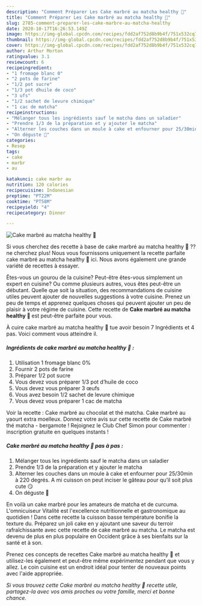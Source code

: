 ```yaml
---
description: "Comment Préparer Les Cake marbré au matcha healthy 💚"
title: "Comment Préparer Les Cake marbré au matcha healthy 💚"
slug: 2785-comment-preparer-les-cake-marbre-au-matcha-healthy
date: 2020-10-17T16:26:53.149Z
image: https://img-global.cpcdn.com/recipes/fdd2af752d8b9b4f/751x532cq70/cake-marbre-au-matcha-healthy-💚-photo-principale-de-la-recette.jpg
thumbnail: https://img-global.cpcdn.com/recipes/fdd2af752d8b9b4f/751x532cq70/cake-marbre-au-matcha-healthy-💚-photo-principale-de-la-recette.jpg
cover: https://img-global.cpcdn.com/recipes/fdd2af752d8b9b4f/751x532cq70/cake-marbre-au-matcha-healthy-💚-photo-principale-de-la-recette.jpg
author: Arthur Morton
ratingvalue: 3.1
reviewcount: 6
recipeingredient:
- "1 fromage blanc 0"
- "2 pots de farine"
- "1/2 pot sucre"
- "1/3 pot dhuile de coco"
- "3 ufs"
- "1/2 sachet de levure chimique"
- "1 cac de matcha"
recipeinstructions:
- "Mélanger tous les ingrédients sauf le matcha dans un saladier"
- "Prendre 1/3 de la préparation et y ajouter le matcha"
- "Alterner les couches dans un moule à cake et enfourner pour 25/30min à 220 degrés. A mi cuisson on peut inciser le gâteau pour qu’il soit plus cute 😏"
- "On déguste 🥰"
categories:
- Resep
tags:
- cake
- marbr
- au

katakunci: cake marbr au 
nutrition: 120 calories
recipecuisine: Indonesian
preptime: "PT22M"
cooktime: "PT58M"
recipeyield: "4"
recipecategory: Dinner

---
```



![Cake marbré au matcha healthy 💚](https://img-global.cpcdn.com/recipes/fdd2af752d8b9b4f/751x532cq70/cake-marbre-au-matcha-healthy-💚-photo-principale-de-la-recette.jpg)

Si vous cherchez des recette à base de cake marbré au matcha healthy 💚 ?? ne cherchez plus! Nous vous fournissons uniquement la recette parfaite cake marbré au matcha healthy 💚 ici. Nous avons également une grande variété de recettes à essayer.

Êtes-vous un gourou de la cuisine? Peut-être êtes-vous simplement un expert en cuisine? Ou comme plusieurs autres, vous êtes peut-être un débutant. Quelle que soit la situation, des recommandations de cuisine utiles peuvent ajouter de nouvelles suggestions à votre cuisine. Prenez un peu de temps et apprenez quelques choses qui peuvent ajouter un peu de plaisir à votre régime de cuisine. Cette recette de <strong> Cake marbré au matcha healthy 💚 </strong> est peut-être parfaite pour vous.

<!--inarticleads1-->

À cuire cake marbré au matcha healthy 💚 tue avoir besoin 7 Ingrédients et 4 pas. Voici comment vous atteindre il.

##### Ingrédients de cake marbré au matcha healthy 💚 :

1. Utilisation 1 fromage blanc 0%
1. Fournir 2 pots de farine
1. Préparer 1/2 pot sucre
1. Vous devez vous préparer 1/3 pot d’huile de coco
1. Vous devez vous préparer 3 œufs
1. Vous avez besoin 1/2 sachet de levure chimique
1. Vous devez vous préparer 1 cac de matcha


Voir la recette : Cake marbré au chocolat et thé matcha. Cake marbré au yaourt extra moelleux. Donnez votre avis sur cette recette de Cake marbré thé matcha - bergamote ! Rejoignez le Club Chef Simon pour commenter : inscription gratuite en quelques instants ! 

<!--inarticleads2-->

##### Cake marbré au matcha healthy 💚 pas à pas :

1. Mélanger tous les ingrédients sauf le matcha dans un saladier
1. Prendre 1/3 de la préparation et y ajouter le matcha
1. Alterner les couches dans un moule à cake et enfourner pour 25/30min à 220 degrés. A mi cuisson on peut inciser le gâteau pour qu’il soit plus cute 😏
1. On déguste 🥰


En voilà un cake marbré pour les amateurs de matcha et de curcuma. L&#39;omnicuiseur Vitalité est l&#39;excellence nutritionnelle et gastronomique au quotidien ! Dans cette recette la cuisson basse température bonifie la texture du. Préparez un joli cake en y ajoutant une saveur du terroir rafraîchissante avec cette recette de cake marbré au matcha. Le matcha est devenu de plus en plus populaire en Occident grâce à ses bienfaits sur la santé et à son. 

<!--inarticleads1-->

<p>
Prenez ces concepts de recettes Cake marbré au matcha healthy 💚 et utilisez-les également et peut-être même expérimentez pendant que vous y allez. Le coin cuisine est un endroit idéal pour tenter de nouveaux points avec l'aide appropriée.
</p>

<p>
<i>Si vous trouvez cette Cake marbré au matcha healthy 💚 recette utile, partagez-la avec vos amis proches ou votre famille, merci et bonne chance.</i>
</p>
